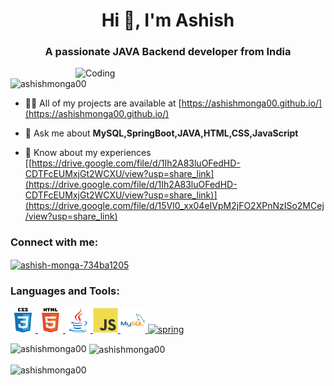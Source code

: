 <!-- ![MasterHead](https://1.bp.blogspot.com/-7A4WynwLsMw/XbBpCXG8fHI/AAAAAAAAMt4/uOa1bpLskYgrwGbllhSu2SDj_Mig8SXJQCLcBGAsYHQ/s1600/2000_600px.gif) -->
<h1 align="center">Hi 👋, I'm Ashish</h1>
<h3 align="center">A passionate JAVA Backend developer from India</h3>
<img align="right" alt="Coding" width="400" src="https://camo.githubusercontent.com/cae12fddd9d6982901d82580bdf321d81fb299141098ca1c2d4891870827bf17/68747470733a2f2f6d69726f2e6d656469756d2e636f6d2f6d61782f313336302f302a37513379765349765f7430696f4a2d5a2e676966" ></img> 	

<p align="left"> <img src="https://komarev.com/ghpvc/?username=ashishmonga00&label=Profile%20views&color=0e75b6&style=flat" alt="ashishmonga00" /> </p>

- 👨‍💻 All of my projects are available at [https://ashishmonga00.github.io/](https://ashishmonga00.github.io/)

- 💬 Ask me about **MySQL,SpringBoot,JAVA,HTML,CSS,JavaScript**

- 📄 Know about my experiences [[https://drive.google.com/file/d/1Ih2A83luOFedHD-CDTFcEUMxjGt2WCXU/view?usp=share_link](https://drive.google.com/file/d/1Ih2A83luOFedHD-CDTFcEUMxjGt2WCXU/view?usp=share_link)](https://drive.google.com/file/d/15Vl0_xx04eIVpM2jFO2XPnNzISo2MCej/view?usp=share_link)

<h3 align="left">Connect with me:</h3>
<p align="left">
<a href="https://linkedin.com/in/ashish-monga-734ba1205" target="blank"><img align="center" src="https://raw.githubusercontent.com/rahuldkjain/github-profile-readme-generator/master/src/images/icons/Social/linked-in-alt.svg" alt="ashish-monga-734ba1205" height="30" width="40" /></a>
</p>

<h3 align="left">Languages and Tools:</h3>
<p align="left"> <a href="https://www.w3schools.com/css/" target="_blank" rel="noreferrer"> <img src="https://raw.githubusercontent.com/devicons/devicon/master/icons/css3/css3-original-wordmark.svg" alt="css3" width="40" height="40"/> </a> <a href="https://www.w3.org/html/" target="_blank" rel="noreferrer"> <img src="https://raw.githubusercontent.com/devicons/devicon/master/icons/html5/html5-original-wordmark.svg" alt="html5" width="40" height="40"/> </a> <a href="https://www.java.com" target="_blank" rel="noreferrer"> <img src="https://raw.githubusercontent.com/devicons/devicon/master/icons/java/java-original.svg" alt="java" width="40" height="40"/> </a> <a href="https://developer.mozilla.org/en-US/docs/Web/JavaScript" target="_blank" rel="noreferrer"> <img src="https://raw.githubusercontent.com/devicons/devicon/master/icons/javascript/javascript-original.svg" alt="javascript" width="40" height="40"/> </a> <a href="https://www.mysql.com/" target="_blank" rel="noreferrer"> <img src="https://raw.githubusercontent.com/devicons/devicon/master/icons/mysql/mysql-original-wordmark.svg" alt="mysql" width="40" height="40"/> </a> <a href="https://spring.io/" target="_blank" rel="noreferrer"> <img src="https://www.vectorlogo.zone/logos/springio/springio-icon.svg" alt="spring" width="40" height="40"/> </a> </p>

<p><img align="left" src="https://github-readme-stats.vercel.app/api/top-langs?username=ashishmonga00&show_icons=true&locale=en&layout=compact" alt="ashishmonga00" /></p>

<p>&nbsp;<img align="center" src="https://github-readme-stats.vercel.app/api?username=ashishmonga00&show_icons=true&locale=en" alt="ashishmonga00" /></p>

<p><img align="center" src="https://github-readme-streak-stats.herokuapp.com/?user=ashishmonga00&" alt="ashishmonga00" /></p>
